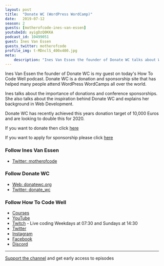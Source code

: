 ```yaml
---
layout: post
title:  "Donate WC (WordPress WordCamp)"
date:   2019-07-12
season: 2
guests: [motherofcode-ines-van-essen]
youtubeId: ayigDzQ0KKA
podcast_id: 10499051
guest: Ines Van Essen
guests_twitter: motherofcode
profile_img: t-MDnclS_400x400.jpg
meta:
    description: "Ines Van Essen the founder of Donate WC talks about WordCamp conference donations and sponsorships on the How To Code Well Podcast"
---
```


Ines Van Essen the founder of Donate WC is my guest on today's How To Code Well podcast.
Donate WC is a donation and sponsorship site that has helped many people attend WordPress WordCamps all over the world.

Ines talks about the importance of donations and conference sponsorships. She also talks about the inspiration behind Donate WC and explains her background in Web Development.

Donate WC has recently achieved this years donation target of 10,000 Euros and are looking to double this for 2020.

If you want to donate then click [here](https://donatewc.org/make-a-donation/) 

If you want to apply for sponsorship please click [here](https://donatewc.org/sponsorship-application-form/) 

### Follow Ines Van Essen
- [Twitter: motherofcode](https://twitter.com/motherofcode)

### Follow Donate WC
- [Web: donatewc.org](https://donatewc.org)
- [Twitter: donate_wc](https://twitter.com/donate_wc)

### Follow How To Code Well
- [Courses](http://howtocodewell.net)
- [YouTube](http://youtube.com/howtocodewell)
- [Twitch](http://twitch.tv/howtocodewell) - Live coding Weekdays at 07:30 and Sundays at 14:30
- [Twitter](https://twitter.com/howtocodewell)
- [Instagram](http://instagram.com/howtocodewell/)
- [Facebook](http://facebook.com/howtocodewell/)
- [Discord](http://howtocodewell.net/discord)

-------------------------------

[Support the channel](https://www.patreon.com/howToCodeWell) and get early access to episodes
